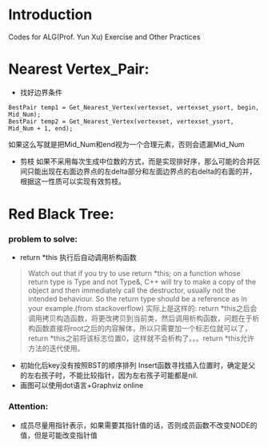 # Introduction
Codes for ALG(Prof. Yun Xu) Exercise and Other Practices
# Nearest Vertex_Pair:
* 找好边界条件
```
BestPair temp1 = Get_Nearest_Vertex(vertexset, vertexset_ysort, begin, Mid_Num);
BestPair temp2 = Get_Nearest_Vertex(vertexset, vertexset_ysort, Mid_Num + 1, end);
```
如果这么写就是把Mid_Num和end视为一个合理元素，否则会遗漏Mid_Num
* 剪枝
如果不采用每次生成中位数的方式，而是实现排好序，那么可能的合并区间只能出现在右面边界点的左delta部分和左面边界点的右delta的右面的并，根据这一性质可以实现有效剪枝。
# Red Black Tree:
### problem to solve:
* return *this 执行后自动调用析构函数
>Watch out that if you try to use return *this; on a function whose return type is Type and not Type&, C++ will try to make a copy of the object and then immediately call the destructor, usually not the intended behaviour. So the return type should be a reference as in your example.(from stackoverflow)
实际上是这样的: return *this之后会调用拷贝构造函数，将更改拷贝到当前类，然后调用析构函数，问题在于析构函数直接将root之后的内容解体，所以只需要加一个标志位就可以了，return *this之前将该标志位置0，这样就不会析构了。。。return *this允许方法的迭代使用。
* 初始化后key没有按照BST的顺序排列
Insert函数寻找插入位置时，确定是父的左右孩子时，不能比较指针，因为左右孩子可能都是nil.
* 画图可以使用dot语言+Graphviz online
### Attention:
* 成员尽量用指针表示，如果需要其指针值的话，否则成员函数不改变NODE的值，但是可能改变指针值
 
